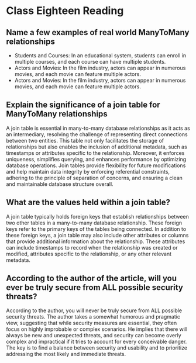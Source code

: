 # Class Eighteen Reading

## Name a few examples of real world ManyToMany relationships

- Students and Courses: In an educational system, students can enroll in multiple courses, and each course can have multiple students.
- Actors and Movies: In the film industry, actors can appear in numerous movies, and each movie can feature multiple actors.
- Actors and Movies: In the film industry, actors can appear in numerous movies, and each movie can feature multiple actors.

## Explain the significance of a join table for ManyToMany relationships

A join table is essential in many-to-many database relationships as it acts as an intermediary, resolving the challenge of representing direct connections between two entities. This table not only facilitates the storage of relationships but also enables the inclusion of additional metadata, such as timestamps or attributes specific to the relationship. Moreover, it enforces uniqueness, simplifies querying, and enhances performance by optimizing database operations. Join tables provide flexibility for future modifications and help maintain data integrity by enforcing referential constraints, adhering to the principle of separation of concerns, and ensuring a clean and maintainable database structure overall.

## What are the values held within a join table?

A join table typically holds foreign keys that establish relationships between two other tables in a many-to-many database relationship. These foreign keys refer to the primary keys of the tables being connected. In addition to these foreign keys, a join table may also include other attributes or columns that provide additional information about the relationship. These attributes can include timestamps to record when the relationship was created or modified, attributes specific to the relationship, or any other relevant metadata.

## According to the author of the article, will you ever be truly secure from ALL possible security threats?

According to the author, you will never be truly secure from ALL possible security threats. The author takes a somewhat humorous and pragmatic view, suggesting that while security measures are essential, they often focus on highly improbable or complex scenarios. He implies that there will always be new and unexpected threats, and security can become overly complex and impractical if it tries to account for every conceivable danger. The key is to find a balance between security and usability and to prioritize addressing the most likely and immediate threats.
